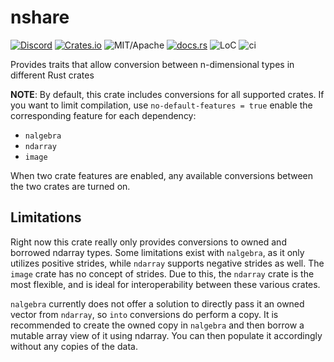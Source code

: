 # nshare

[![Discord][dci]][dcl] [![Crates.io][ci]][cl] ![MIT/Apache][li] [![docs.rs][di]][dl] ![LoC][lo] ![ci][bci]

[ci]: https://img.shields.io/crates/v/nshare.svg
[cl]: https://crates.io/crates/nshare/

[li]: https://img.shields.io/crates/l/specs.svg?maxAge=2592000

[di]: https://docs.rs/nshare/badge.svg
[dl]: https://docs.rs/nshare/

[lo]: https://tokei.rs/b1/github/rust-cv/nshare?category=code

[dci]: https://img.shields.io/discord/550706294311485440.svg?logo=discord&colorB=7289DA
[dcl]: https://discord.gg/d32jaam

[bci]: https://github.com/rust-cv/nshare/workflows/ci/badge.svg

Provides traits that allow conversion between n-dimensional types in different Rust crates

**NOTE**: By default, this crate includes conversions for all supported crates. If you want to limit compilation, use `no-default-features = true` enable the corresponding feature for each dependency:

* `nalgebra`
* `ndarray`
* `image`

When two crate features are enabled, any available conversions between the two crates are turned on.

## Limitations

Right now this crate really only provides conversions to owned and borrowed ndarray types. Some limitations exist with `nalgebra`, as it only utilizes positive strides, while `ndarray` supports negative strides as well. The `image` crate has no concept of strides. Due to this, the `ndarray` crate is the most flexible, and is ideal for interoperability between these various crates.

`nalgebra` currently does not offer a solution to directly pass it an owned vector from `ndarray`, so `into` conversions do perform a copy. It is recommended to create the owned copy in `nalgebra` and then borrow a mutable array view of it using ndarray. You can then populate it accordingly without any copies of the data.
